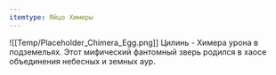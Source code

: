 ```yaml
---
itemtype: Яйцо Химеры
---
```

![[Temp/Placeholder_Chimera_Egg.png]]
Цилинь - Химера урона в подземельях. Этот мифический фантомный зверь родился в хаосе объединения небесных и земных аур.
